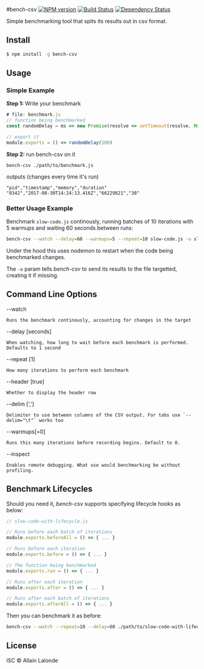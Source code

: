 #bench-csv
[![NPM version][npm-image]][npm-url] [![Build Status][travis-image]][travis-url] [![Dependency Status][daviddm-url]][daviddm-image]

Simple benchmarking tool that spits its results out in csv format.

## Install

```sh
$ npm install -g bench-csv
```

## Usage

### Simple Example
**Step 1:** Write your benchmark

```js
# file: benchmark.js
// function being benchmarked
const randomDelay = ms => new Promise(resolve => setTimeout(resolve, Math.round(Math.random() * ms)))

// export it
module.exports = () => randomDelay(100)
```

**Step 2:** run bench-csv on it

`bench-csv ./path/to/benchmark.js`

outputs (changes every time it's run)
```
"pid","timestamp","memory","duration"
"8342","2017-08-30T14:24:13.416Z","66229821","38"
```

### Better Usage Example

Benchmark `slow-code.js` continously, running batches of 10 iterations with 5 warmups and waiting 60 seconds between runs:

```bash
bench-csv --watch --delay=60 --warmups=5 --repeat=10 slow-code.js -o slow-code.csv
```

Under the hood this uses nodemon to restart when the code being benchmarked changes.

The `-o` param tells *bench-csv* to send its results to the file targetted, creating it if missing.

## Command Line Options

--watch

    Runs the benchmark continously, accounting for changes in the target

--delay [seconds]

    When watching, how long to wait before each benchmark is performed. Defaults to 1 second

--repeat [1]

    How many iterations to perform each benchmark

--header [true]

    Whether to display the header row

--delim [',']

    Delimiter to use between columns of the CSV output. For tabs use `--delim="\t"` works too

--warmups[=0]

    Runs this many iterations before recording begins. Default to 0.

--inspect

    Enables remote debugging. What use would benchmarking be without profiling.

## Benchmark Lifecycles

Should you need it, *bench-csv* supports specifying lifecycle hooks as below:

```js
// slow-code-with-lifecycle.js

// Runs before each batch of iterations
module.exports.beforeAll = () => { ... }

// Runs before each iteration
module.exports.before = () => { ... }

// The function being benchmarked
module.exports.run = () => { ... }

// Runs after each iteration
module.exports.after = () => { ... }

// Runs after each batch of iterations
module.exports.afterAll = () => { ... }
```

Then you can benchmark it as before:

```bash
bench-csv --watch --repeat=10 --delay=60 ./path/to/slow-code-with-lifecycle.js
```

## License

ISC © Allain Lalonde


[npm-url]: https://npmjs.org/package/bench-csv
[npm-image]: https://badge.fury.io/js/bench-csv.svg
[travis-url]: https://travis-ci.org/allain/bench-csv
[travis-image]: https://travis-ci.org/allain/bench-csv.svg?branch=master
[daviddm-url]: https://david-dm.org/allain/bench-csv.svg?theme=shields.io
[daviddm-image]: https://david-dm.org/allain/bench-csv
